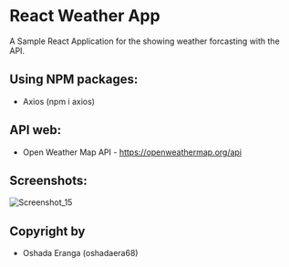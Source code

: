 # React Weather App

A Sample React Application for the showing weather forcasting with the API.

## Using NPM packages:
- Axios (npm i axios)

## API web:
- Open Weather Map API - https://openweathermap.org/api

## Screenshots:
![Screenshot_15](https://user-images.githubusercontent.com/90706926/209849744-f13b5d52-ac2d-4a81-8fcb-0c4368575759.png)

## Copyright by
- Oshada Eranga (oshadaera68)
